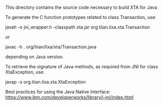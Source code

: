 This directory contains the source code necessary to build XTA for Java

To generate the C function prototypes related to class Transaction, use:

javah -o jni_wrapper.h -classpath xta.jar org.tiian.lixa.xta.Transaction

or 

javac -h . org/tiian/lixa/xta/Transaction.java

depending on Java version.


To retrieve the signature of Java methods, as required from JNI for class
XtaException, use:

javap -s org.tiian.lixa.xta.XtaException

Best practices for using the Java Native Interface: https://www.ibm.com/developerworks/library/j-jni/index.html
